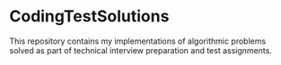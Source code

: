 # CodingTestSolutions
This repository contains my implementations of algorithmic problems solved as part of technical interview preparation and test assignments.
